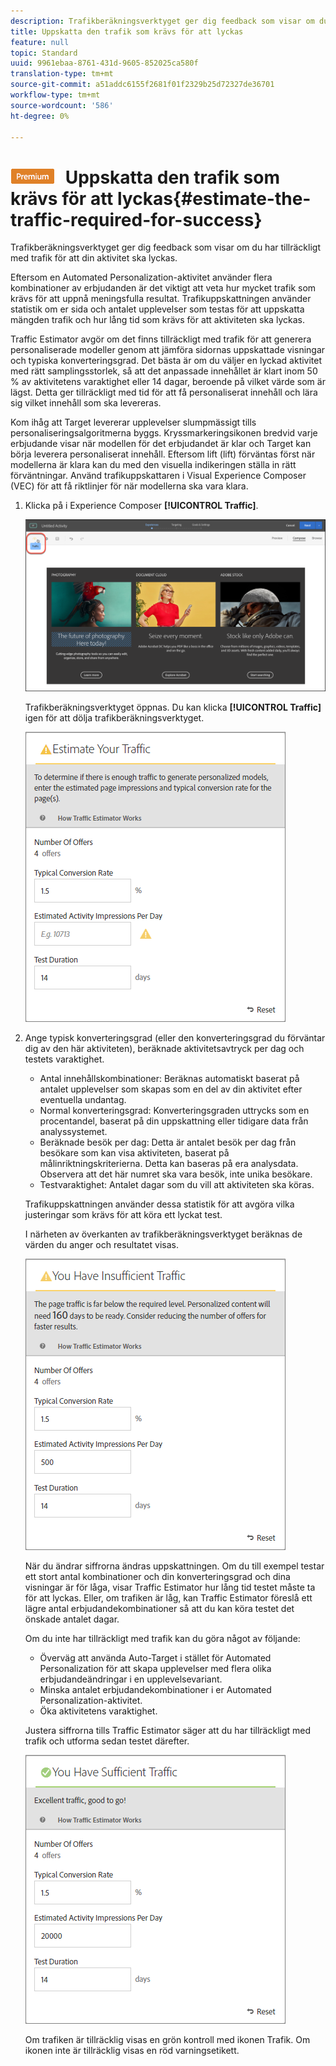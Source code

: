 ```yaml
---
description: Trafikberäkningsverktyget ger dig feedback som visar om du har tillräckligt med trafik för att din aktivitet ska lyckas.
title: Uppskatta den trafik som krävs för att lyckas
feature: null
topic: Standard
uuid: 9961ebaa-8761-431d-9605-852025ca580f
translation-type: tm+mt
source-git-commit: a51addc6155f2681f01f2329b25d72327de36701
workflow-type: tm+mt
source-wordcount: '586'
ht-degree: 0%

---
```



# ![PREMIUM](/help/assets/premium.png) Uppskatta den trafik som krävs för att lyckas{#estimate-the-traffic-required-for-success}

Trafikberäkningsverktyget ger dig feedback som visar om du har tillräckligt med trafik för att din aktivitet ska lyckas.

Eftersom en Automated Personalization-aktivitet använder flera kombinationer av erbjudanden är det viktigt att veta hur mycket trafik som krävs för att uppnå meningsfulla resultat. Trafikuppskattningen använder statistik om er sida och antalet upplevelser som testas för att uppskatta mängden trafik och hur lång tid som krävs för att aktiviteten ska lyckas.

Traffic Estimator avgör om det finns tillräckligt med trafik för att generera personaliserade modeller genom att jämföra sidornas uppskattade visningar och typiska konverteringsgrad. Det bästa är om du väljer en lyckad aktivitet med rätt samplingsstorlek, så att det anpassade innehållet är klart inom 50 % av aktivitetens varaktighet eller 14 dagar, beroende på vilket värde som är lägst. Detta ger tillräckligt med tid för att få personaliserat innehåll och lära sig vilket innehåll som ska levereras.

Kom ihåg att Target levererar upplevelser slumpmässigt tills personaliseringsalgoritmerna byggs. Kryssmarkeringsikonen bredvid varje erbjudande visar när modellen för det erbjudandet är klar och Target kan börja leverera personaliserat innehåll. Eftersom lift (lift) förväntas först när modellerna är klara kan du med den visuella indikeringen ställa in rätt förväntningar. Använd trafikuppskattaren i Visual Experience Composer (VEC) för att få riktlinjer för när modellerna ska vara klara.

1. Klicka på i Experience Composer **[!UICONTROL Traffic]**.

   ![Trafikikon](/help/c-activities/t-automated-personalization/assets/icon-traffic.png)

   Trafikberäkningsverktyget öppnas. Du kan klicka **[!UICONTROL Traffic]** igen för att dölja trafikberäkningsverktyget.

   ![](assets/ap_est.png)

1. Ange typisk konverteringsgrad (eller den konverteringsgrad du förväntar dig av den här aktiviteten), beräknade aktivitetsavtryck per dag och testets varaktighet.

   * Antal innehållskombinationer: Beräknas automatiskt baserat på antalet upplevelser som skapas som en del av din aktivitet efter eventuella undantag.
   * Normal konverteringsgrad: Konverteringsgraden uttrycks som en procentandel, baserat på din uppskattning eller tidigare data från analyssystemet.
   * Beräknade besök per dag: Detta är antalet besök per dag från besökare som kan visa aktiviteten, baserat på målinriktningskriterierna. Detta kan baseras på era analysdata. Observera att det här numret ska vara besök, inte unika besökare.
   * Testvaraktighet: Antalet dagar som du vill att aktiviteten ska köras.

   Trafikuppskattningen använder dessa statistik för att avgöra vilka justeringar som krävs för att köra ett lyckat test.

   I närheten av överkanten av trafikberäkningsverktyget beräknas de värden du anger och resultatet visas.

   ![](assets/ap_est_no.png)

   När du ändrar siffrorna ändras uppskattningen. Om du till exempel testar ett stort antal kombinationer och din konverteringsgrad och dina visningar är för låga, visar Traffic Estimator hur lång tid testet måste ta för att lyckas. Eller, om trafiken är låg, kan Traffic Estimator föreslå ett lägre antal erbjudandekombinationer så att du kan köra testet det önskade antalet dagar.

   Om du inte har tillräckligt med trafik kan du göra något av följande:

   * Överväg att använda Auto-Target i stället för Automated Personalization för att skapa upplevelser med flera olika erbjudandeändringar i en upplevelsevariant.
   * Minska antalet erbjudandekombinationer i er Automated Personalization-aktivitet.
   * Öka aktivitetens varaktighet.

   Justera siffrorna tills Traffic Estimator säger att du har tillräckligt med trafik och utforma sedan testet därefter.

   ![](assets/ap_est_yes.png)

   Om trafiken är tillräcklig visas en grön kontroll med ikonen Trafik. Om ikonen inte är tillräcklig visas en röd varningsetikett.
